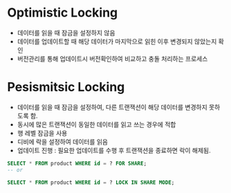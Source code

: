 # Optimistic Locking

- 데이터를 읽을 때 잠금을 설정하지 않음
- 데이터를 업데이트할 때 해당 데이터가 마지막으로 읽힌 이후 변경되지 않았는지 확인
- 버전관리를 통해 업데이트시 버전확인하여 비교하고 충돌 처리하는 프로세스

# Pesismitsic Locking

- 데이터를 읽을 때 잠금을 설정하여, 다른 트랜잭션이 해당 데이터를 변경하지 못하도록 함.
- 동시에 많은 트랜잭션이 동일한 데이터를 읽고 쓰는 경우에 적합
- 행 레벨 잠금을 사용
- 디비에 락을 설정하여 데이터를 읽음
- 업데이트 진행 : 필요한 업데이트를 수행 후 트랜잭션을 종료하면 락이 해제됨.

```sql
SELECT * FROM product WHERE id = ? FOR SHARE;
-- or

SELECT * FROM product WHERE id = ? LOCK IN SHARE MODE;

```
